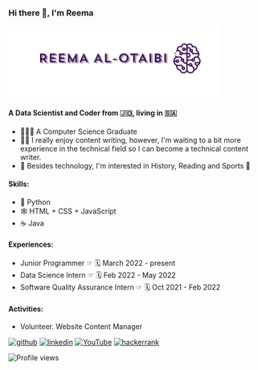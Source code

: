 ### Hi there 👋, I'm Reema

   ![Data Scientist and Coder](https://github.com/reemaalotaibi/reemaalotaibi/blob/main/banner.png)

#### A Data Scientist and Coder from 🇯🇴, living in 🇸🇦

* 👩🏻‍💻 A Computer Science Graduate 
* ✍🏼 I really enjoy content writing, however, I'm waiting to a bit more experience in the technical field so I can become a technical content writer.
* 📖 Besides technology, I'm interested in History, Reading and Sports 🏀

#### Skills: 

* 🐍 Python
* 🕸 HTML + CSS + JavaScript
* ☕️ Java 

#### Experiences:
* Junior Programmer ☞ 🗓 March 2022  - present
* Data Science Intern ☞ 🗓 Feb 2022  - May 2022
* Software Quality Assurance Intern ☞ 🗓 Oct 2021 - Feb 2022

#### Activities:
* Volunteer. Website Content Manager


[<img src='https://cdn.jsdelivr.net/npm/simple-icons@3.0.1/icons/github.svg' alt='github' height='40'>](https://github.com/reemaalotaibi)  [<img src='https://cdn.jsdelivr.net/npm/simple-icons@3.0.1/icons/linkedin.svg' alt='linkedin' height='40'>](https://www.linkedin.com/in/reemaalotaibi/)  [<img src='https://cdn.jsdelivr.net/npm/simple-icons@3.0.1/icons/youtube.svg' alt='YouTube' height='40'>](https://www.youtube.com/channel/UC8wLUgxJjHTwa9-OM6OjBcA/playlists)  [<img src='https://cdn.jsdelivr.net/npm/simple-icons@3.0.1/icons/hackerrank.svg' alt='hackerrank' height='40'>](https://www.hackerrank.com/reemaalotaibi)  


![Profile views](https://gpvc.arturio.dev/reemaalotaibi)  
